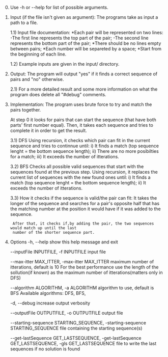 0) Use -h or --help for list of possible arguments.

1) Input (if the file isn't given as argument):
    The programs take as input a path to a file.

    1.1) Input file documentation:
        *Each pair will be represented on two lines: -The first line represents the top part of the pair;
                                                    -The second line represents the bottom part of the pair;
        *There should be no lines empty between pairs;
        *Each number will be separeted by a space;
        *Start from the beginning of each line.

    1.2) Example inputs are given in the input/ directory.


2) Output:
    The program will output "yes" if it finds a correct sequence of pairs and "no" otherwise.

    2.1) For a more detailed result and some more information on what the program does delete 
    all "#debug" comments.

3) Implementation:
    The program uses brute force to try and match the pairs together.

    At step 0 it looks for pairs that can start the sequence (that have both parts' first number equal).
    Then, it takes each sequence and tries to complete it in order to get the result.

    3.1) DFS
        Using recursion, it checks which pair can fit in the current sequence and tries to continnue until:
            i) It finds a match (top sequence lenght = the bottom sequence length);
            ii) There are no more posibilties for a match;
            iii) It exceeds the number of itterations.

    3.2) BFS
        Checks all possible valid sequences that start with the sequences found at the previous step.
        Using recursion, it replaces the current list of sequences with the new found ones until:
            i) It finds a match (top sequence lenght = the bottom sequence length);
            ii) It exceeds the number of itterations.

    3.3) How it checks if the sequence is valid/the pair can fit:
        It takes the longer of the sequence and searches for a pair's opposite half that has the matching
        number at the position it would have if it was added to the sequence.

        After that, it checks if,by adding the pair, the two sequences would match up until the last 
        number of the shorter sequence part.

4) Options
    -h, --help            show this help message and exit

    --inputFile INPUTFILE, -f INPUTFILE
                        input file
                        
    --max-itter MAX_ITTER, -max-itter MAX_ITTER
                        maximum number of itterations, default is 10 For the best performance use the length of the sollution(if known) as the maximum number of itterations(matters only in DFS)

    --algorithm ALGORITHM, -a ALGORITHM
                        algorithm to use, default is BFS Available algorithms: DFS, BFS,

    -d, --debug           increase output verbosity

    --outputFile OUTPUTFILE, -o OUTPUTFILE
                        output file

    --starting-sequence STARTING_SEQUENCE, -starting-sequence STARTING_SEQUENCE
                        file containing the starting sequence(s)

    --get-lastSequence GET_LASTSEQUENCE, -get-lastSequence GET_LASTSEQUENCE, -gls GET_LASTSEQUENCE
                        file to write the last sequences if no solution is found
